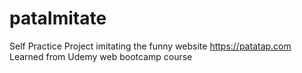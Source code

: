 # pataImitate
Self Practice Project imitating the funny website https://patatap.com
Learned from Udemy web bootcamp course

